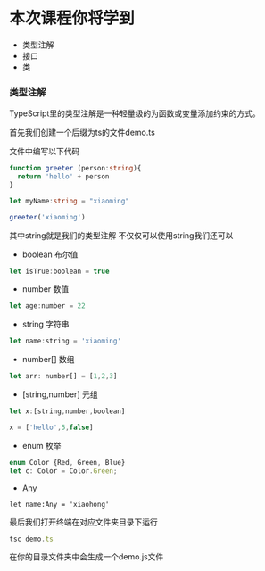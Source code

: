 # 本次课程你将学到

- 类型注解
- 接口
- 类

### 类型注解

TypeScript里的类型注解是一种轻量级的为函数或变量添加约束的方式。

首先我们创建一个后缀为ts的文件demo.ts

文件中编写以下代码

```typescript
function greeter (person:string){
  return 'hello' + person
}

let myName:string = "xiaoming"

greeter('xiaoming')
```
其中string就是我们的类型注解
不仅仅可以使用string我们还可以

- boolean  布尔值
```js
let isTrue:boolean = true
```
- number   数值
```js
let age:number = 22
```
- string   字符串
```js
let name:string = 'xiaoming'
```
- number[] 数组
```js
let arr: number[] = [1,2,3]
```
- [string,number] 元组
```js
let x:[string,number,boolean]

x = ['hello',5,false]
```
- enum 枚举

```ts
enum Color {Red, Green, Blue}
let c: Color = Color.Green;
```
- Any
```
let name:Any = 'xiaohong'
```
最后我们打开终端在对应文件夹目录下运行

``` javascript
tsc demo.ts
```

在你的目录文件夹中会生成一个demo.js文件


